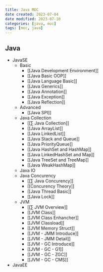 ```yaml
---
title: Java MOC
date created: 2023-07-04
date modified: 2023-07-10
categories: [java, moc]
tags: [moc, java]
---
```


## Java 

- JavaSE
	- Basic
		- [[Java Development Environment]]
		- [[Java Basic OOP]]
		- [[Java Language Basic]]
		- [[Java Generics]]
		- [[Java Annotation]]
		- [[Java Exception]]
		- [[Java Reflection]]
	- Advanced
		- [[Java SPI]]
	- Java Collection
		- [[∑ Java Collection]]
		- [[Java ArrayList]]
		- [[Java LinkedList]]
		- [[Java Stack and Queue]]
		- [[Java PriorityQueue]]
		- [[Java HashSet and HashMap]]
		- [[Java LinkedHashSet and Map]]
		- [[Java TreeSet and TreeMap]]
		- [[Java WeakHashMap]]
	- Java IO
	- Java Concurency
		- [[∑ Java Concurency]]
		- [[Concurency Theory]]
		- [[Java Thread Basic]]
		- [[Java Lock]]
	- JVM
		- [[∑ JVM Overview]]
		- [[JVM Class]]
		- [[JVM Class Enhancher]]
		- [[JVM Classload]]
		- [[JVM Memory Struct]]
		- [[JVM - JMM Introduce]]
		- [[JVM - JMM Detail]]
		- [[JVM - GC Introduce]]
		- [[JVM - GC - G1]]
		- [[JVM - GC - ZGC]]
		- [[JVM - GC - CMS]]
- JavaEE
